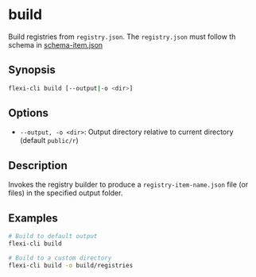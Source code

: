 # build

Build registries from `registry.json`.
The `registry.json` must follow th schema in [schema-item.json](../../schema-item.json)

## Synopsis

```bash
flexi-cli build [--output|-o <dir>]
```

## Options

- `--output, -o <dir>`: Output directory relative to current directory (default `public/r`)

## Description

Invokes the registry builder to produce a `registry-item-name.json` file (or files) in the specified output folder.

## Examples

```bash
# Build to default output
flexi-cli build

# Build to a custom directory
flexi-cli build -o build/registries
```
